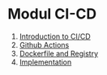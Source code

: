 # Modul CI-CD

1. [Introduction to CI/CD](./1.%20Introduction/README.md)
2. [Github Actions](./2.%20Github%20Actions/README.md)
3. [Dockerfile and Registry](./3.%20Dockerfile%20&%20Registry/README.md)
4. [Implementation](./4.%20Implementation/README.md)
